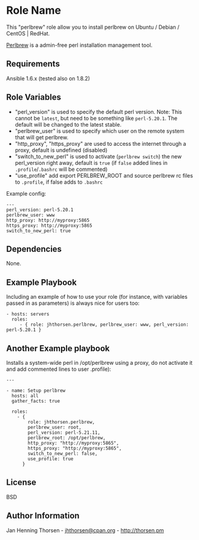 Role Name
=========

This "perlbrew" role allow you to install perlbrew on Ubuntu / Debian / CentOS | RedHat.

[Perlbrew](http://perlbrew.pl) is a admin-free perl installation management
tool.

Requirements
------------

Ansible 1.6.x (tested also on 1.8.2)

Role Variables
--------------

* "perl_version" is used to specify the default perl version. Note: This
  cannot be `latest`, but need to be something like `perl-5.20.1`. The default
  will be changed to the latest stable.
* "perlbrew_user" is used to specify which user on the remote system that will
  get perlbrew.
* "http_proxy", "https_proxy" are used to access the internet through a proxy, default is undefined (disabled)
* "switch_to_new_perl" is used to activate (`perlbrew switch`) the new perl_version right away, default is `true` (if `false` added lines in `.profile`/`.bashrc` will be commented)
* "use_profile" add export PERLBREW_ROOT and source perlbrew rc files to `.profile`, if false adds to `.bashrc`

Example config:

    ---
    perl_version: perl-5.20.1
    perlbrew_user: www
    http_proxy: http://myproxy:5865
    https_proxy: http://myproxy:5865
    switch_to_new_perl: true

Dependencies
------------

None.

Example Playbook
----------------

Including an example of how to use your role (for instance, with variables passed in as parameters) is always nice for users too:

    - hosts: servers
      roles:
         - { role: jhthorsen.perlbrew, perlbrew_user: www, perl_version: perl-5.20.1 }

Another Example playbook
------------------------

Installs a system-wide perl in /opt/perlbrew using a proxy, do not activate it and add commented lines to user .profile):

    ---

    - name: Setup perlbrew
      hosts: all
      gather_facts: true

      roles:
        - {
            role: jhthorsen.perlbrew,
            perlbrew_user: root,
            perl_version: perl-5.21.11,
            perlbrew_root: /opt/perlbrew,
            http_proxy: "http://myproxy:5865",
            https_proxy: "http://myproxy:5865",
            switch_to_new_perl: false,
            use_profile: true
          }


License
-------

BSD

Author Information
------------------

Jan Henning Thorsen - jhthorsen@cpan.org - http://thorsen.pm
